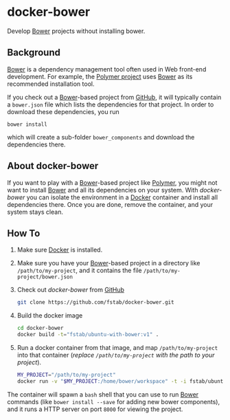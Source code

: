 docker-bower
============

Develop [Bower](http://bower.io) projects without installing bower.

Background
----------

[Bower](http://bower.io) is a dependency management tool often used in Web front-end development.
For example, the [Polymer project](https://www.polymer-project.org) uses [Bower](http://bower.io) as its recommended installation tool.

If you check out a [Bower](http://bower.io)-based project from [GitHub](https://github.com), it will typically contain a `bower.json` file which lists the dependencies for that project. In order to download these dependencies, you run

    bower install

which will create a sub-folder `bower_components` and download the dependencies there.

About docker-bower
------------------

If you want to play with a [Bower](http://bower.io)-based project like [Polymer](https://www.polymer-project.org), you might not want to install [Bower](http://bower.io) and all its dependencies on your system. With _docker-bower_ you can isolate the environment in a [Docker](https://www.docker.com) container and install all dependencies there. Once you are done, remove the container, and your system stays clean.

How To
------

1. Make sure [Docker](https://www.docker.com) is installed.
2. Make sure you have your [Bower](http://bower.io)-based project in a directory like `/path/to/my-project`, and it contains the file `/path/to/my-project/bower.json`
3. Check out _docker-bower_ from [GitHub](https://github.com)

   ```bash
   git clone https://github.com/fstab/docker-bower.git
   ```
4. Build the docker image

   ```bash
   cd docker-bower
   docker build -t="fstab/ubuntu-with-bower:v1" .
   ```

5. Run a docker container from that image, and map `/path/to/my-project` into that container (_replace `/path/to/my-project` with the path to your project_).

   ```bash
   MY_PROJECT="/path/to/my-project"
   docker run -v "$MY_PROJECT:/home/bower/workspace" -t -i fstab/ubuntu-with-bower:v1
   ```

The container will spawn a `bash` shell that you can use to run [Bower](http://bower.io) commands (like `bower install --save` for adding new bower components), and it runs a HTTP server on port `8000` for viewing the project.
